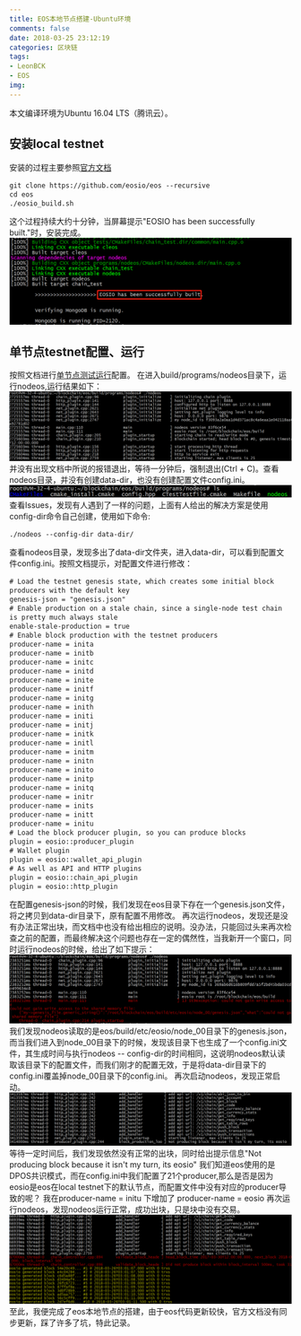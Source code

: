 ```yaml
---
title: EOS本地节点搭建-Ubuntu环境
comments: false
date: 2018-03-25 23:12:19
categories: 区块链
tags:
- LeonBCK
- EOS
img:
---
```

本文编译环境为Ubuntu 16.04 LTS（腾讯云）。
## 安装local testnet
安装的过程主要参照[官方文档](https://github.com/EOSIO/eos#autoubuntulocal)
```
git clone https://github.com/eosio/eos --recursive
cd eos
./eosio_build.sh
```
这个过程持续大约十分钟，当屏幕提示"EOSIO has been successfully built."时，安装完成。
![image](/images/eos_build.png)

## 单节点testnet配置、运行
按照文档进行[单节点测试运行](https://github.com/EOSIO/eos#creating-and-launching-a-single-node-testnet)配置。
在进入build/programs/nodeos目录下，运行nodeos,运行结果如下：
![image](/images/nodeos_try1.png)
并没有出现文档中所说的报错退出，等待一分钟后，强制退出(Ctrl + C)。查看nodeos目录，并没有创建data-dir，也没有创建配置文件config.ini。
![image](/images/nodeos_ls1.png)
查看Issues，发现有人遇到了一样的问题，上面有人给出的解决方案是使用config-dir命令自己创建，使用如下命令:
```
./nodeos --config-dir data-dir/
```
查看nodeos目录，发现多出了data-dir文件夹，进入data-dir，可以看到配置文件config.ini。按照文档提示，对配置文件进行修改：
```
# Load the testnet genesis state, which creates some initial block producers with the default key
genesis-json = "genesis.json"
# Enable production on a stale chain, since a single-node test chain is pretty much always stale
enable-stale-production = true
# Enable block production with the testnet producers
producer-name = inita
producer-name = initb
producer-name = initc
producer-name = initd
producer-name = inite
producer-name = initf
producer-name = initg
producer-name = inith
producer-name = initi
producer-name = initj
producer-name = initk
producer-name = initl
producer-name = initm
producer-name = initn
producer-name = inito
producer-name = initp
producer-name = initq
producer-name = initr
producer-name = inits
producer-name = initt
producer-name = initu
# Load the block producer plugin, so you can produce blocks
plugin = eosio::producer_plugin
# Wallet plugin
plugin = eosio::wallet_api_plugin
# As well as API and HTTP plugins
plugin = eosio::chain_api_plugin
plugin = eosio::http_plugin
```
在配置genesis-json的时候，我们发现在eos目录下存在一个genesis.json文件，将之拷贝到data-dir目录下，原有配置不用修改。
再次运行nodeos，发现还是没有办法正常出块，而文档中也没有给出相应的说明。没办法，只能回过头来再次检查之前的配置，而最终解决这个问题也存在一定的偶然性，当我新开一个窗口，同时运行nodeos的时候，给出了如下提示：
![image](/images/eos_node00.png)
我们发现nodeos读取的是eos/build/etc/eosio/node_00目录下的genesis.json，而当我们进入到node_00目录下的时候，发现该目录下也生成了一个config.ini文件，其生成时间与执行nodeos -- config-dir的时间相同，这说明nodeos默认读取该目录下的配置文件，而我们刚才的配置无效，于是将data-dir目录下的config.ini覆盖掉node_00目录下的config.ini。
再次启动nodeos，发现正常启动。
![image](/images/nodeos_not_my_turn.png)
等待一定时间后，我们发现依然没有正常的出块，同时给出提示信息"Not producing block because it isn't my turn, its eosio"
我们知道eos使用的是DPOS共识模式，而在config.ini中我们配置了21个producer,那么是否是因为eosio是eos在local testnet下的默认节点，而配置文件中没有对应的producer导致的呢？ 我在producer-name = initu 下增加了 producer-name = eosio 再次运行nodeos，发现nodeos运行正常，成功出块，只是块中没有交易。
![image](/images/nodeos_produce_blocks.png)
至此，我便完成了eos本地节点的搭建，由于eos代码更新较快，官方文档没有同步更新，踩了许多了坑，特此记录。
